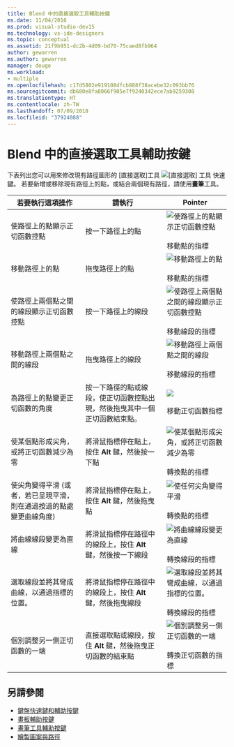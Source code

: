 ```yaml
---
title: Blend 中的直接選取工具輔助按鍵
ms.date: 11/04/2016
ms.prod: visual-studio-dev15
ms.technology: vs-ide-designers
ms.topic: conceptual
ms.assetid: 21f9b951-dc2b-4d09-bd70-75caed8fb964
author: gewarren
ms.author: gewarren
manager: douge
ms.workload:
- multiple
ms.openlocfilehash: c17d5802e919108dfcb888f38acebe32c093bb76
ms.sourcegitcommit: db680e8fa8066f905e7f9240342ece7ab9259308
ms.translationtype: HT
ms.contentlocale: zh-TW
ms.lasthandoff: 07/09/2018
ms.locfileid: "37924088"
---
```

# <a name="direct-selection-tool-modifier-keys-in-blend"></a>Blend 中的直接選取工具輔助按鍵
下表列出您可以用來修改現有路徑圖形的 [直接選取]工具 ![[直接選取] 工具](../designers/media/6dd6571f-c116-451d-8dd2-1f88b8406362.png) 快速鍵。 若要新增或移除現有路徑上的點，或結合兩個現有路徑，請使用**畫筆**工具。

|若要執行這項操作|請執行|Pointer|
|-----------------------|-------------|-------------|
|使路徑上的點顯示正切函數控點|按一下路徑上的點|![使路徑上的點顯示正切函數控點](../designers/media/cfcc5f41-a666-4524-a958-50b9051130ca.png)<br /><br /> 移動點的指標|
|移動路徑上的點|拖曳路徑上的點|![移動路徑上的點](../designers/media/cfcc5f41-a666-4524-a958-50b9051130ca.png)<br /><br /> 移動點的指標|
|使路徑上兩個點之間的線段顯示正切函數控點|按一下路徑上的線段|![使路徑上兩個點之間的線段顯示正切函數控點](../designers/media/2ace930f-98fa-410b-92cf-7a4b88503ee7.png)<br /><br /> 移動線段的指標|
|移動路徑上兩個點之間的線段|拖曳路徑上的線段|![移動路徑上兩個點之間的線段](../designers/media/2ace930f-98fa-410b-92cf-7a4b88503ee7.png)<br /><br /> 移動線段的指標|
|為路徑上的點變更正切函數的角度|按一下路徑的點或線段，使正切函數控點出現，然後拖曳其中一個正切函數結束點。|![](../designers/media/beb1a907-1e50-450c-aab3-4d7026f5e426.png)<br /><br /> 移動正切函數指標|
|使某個點形成尖角，或將正切函數減少為零|將滑鼠指標停在點上，按住 **Alt** 鍵，然後按一下點|![使某個點形成尖角，或將正切函數減少為零](../designers/media/21197b10-aba4-4a9d-8145-647d0ba8e518.png)<br /><br /> 轉換點的指標|
|使尖角變得平滑 (或者，若已呈現平滑，則在通過按過的點處變更曲線角度)|將滑鼠指標停在點上，按住 **Alt** 鍵，然後拖曳點|![使任何尖角變得平滑](../designers/media/21197b10-aba4-4a9d-8145-647d0ba8e518.png)<br /><br /> 轉換點的指標|
|將曲線線段變更為直線|將滑鼠指標停在路徑中的線段上，按住 **Alt** 鍵，然後按一下線段|![將曲線線段變更為直線](../designers/media/975a855a-8536-441f-97ed-2f1496e416bf.png)<br /><br /> 轉換線段的指標|
|選取線段並將其彎成曲線，以通過指標的位置。|將滑鼠指標停在路徑中的線段上，按住 **Alt** 鍵，然後拖曳線段|![選取線段並將其彎成曲線，以通過指標的位置。](../designers/media/975a855a-8536-441f-97ed-2f1496e416bf.png)<br /><br /> 轉換線段的指標|
|個別調整另一側正切函數的一端|直接選取點或線段，按住 **Alt** 鍵，然後拖曳正切函數的結束點|![個別調整另一側正切函數的一端](../designers/media/923951da-4081-4f8b-bebc-0f1f64d87504.png)<br /><br /> 轉換正切函數的指標|

## <a name="see-also"></a>另請參閱

- [鍵盤快速鍵和輔助按鍵](../designers/keyboard-shortcuts-and-modifier-keys-in-blend.md)
- [畫板輔助按鍵](../designers/artboard-modifier-keys-in-blend.md)
- [畫筆工具輔助按鍵](../designers/pen-tool-modifier-keys-in-blend.md)
- [繪製圖案與路徑](../designers/draw-shapes-and-paths.md)